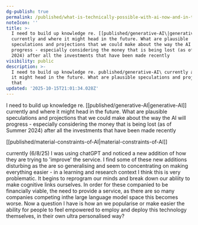 ```yaml
---
dg-publish: true
permalink: /published/what-is-technically-possible-with-ai-now-and-in-the-future/
noteIcon: ''
title: >-
  I need to build up knowledge re. [[published/generative-AI\|generative-AI]]
  currently and where it might head in the future. What are plausible
  speculations and projections that we could make about the way the AI will
  progress - especially considering the money that is being lost (as of Summer
  2024) after all the investments that have been made recently
visibility: public
description: >-
  I need to build up knowledge re. published/generative-AI\ currently and where
  it might head in the future. What are plausible speculations and projections
  that 
updated: '2025-10-15T21:01:34.028Z'
---
```


I need to build up knowledge re. [[published/generative-AI\|generative-AI]] currently and where it might head in the future. What are plausible speculations and projections that we could make about the way the AI will progress - especially considering the money that is being lost (as of Summer 2024) after all the investments that have been made recently 

[[published/material-constraints-of-AI\|material-constraints-of-AI]]

currently (6/8/25) I was using chatGPT and noticed a new addition of how they are trying to 'improve' the service. I find some of these new additions disturbing as the are so generalising and seem to concentrating on making everything easier - in a learning and research context I think this is very problematic. It begins to reprogram our minds and break down our abliity to make cognitive links ourselves. In order for these companied to be financially viable, the need to provide a service, as there are so many companies competing inthe large language model space this becomes worse. Now a question I have is how an we popularise or make easier the ability for people to feel empowered to employ and deploy this technology themselves, in their own ultra personalised way?
